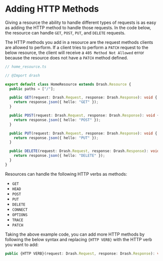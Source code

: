 # Adding HTTP Methods

Giving a resource the ability to handle different types of requests is as easy
as adding the HTTP method to handle those requests. In the code below, the
resource can handle `GET`, `POST`, `PUT`, and `DELETE` requests.

The HTTP methods you add in a resource are the request methods clients are
allowed to perform. If a client tries to perform a `PATCH` request to the below
resource, the client will receive a `405 Method Not Allowed` error because the
resource does not have a `PATCH` method defined.

```typescript
// home_resource.ts

// @Import drash

export default class HomeResource extends Drash.Resource {
  public paths = ["/"];

  public GET(request: Drash.Request, response: Drash.Response): void {
    return response.json({ hello: "GET" });
  }

  public POST(request: Drash.Request, response: Drash.Response): void {
    return response.json({ hello: "POST" });
  }

  public PUT(request: Drash.Request, response: Drash.Response): void {
    return response.json({ hello: "PUT" });
  }

  public DELETE(request: Drash.Request, response: Drash.Response): void {
    return response.json({ hello: "DELETE" });
  }
}
```

Resources can handle the following HTTP verbs as methods:

- `GET`
- `HEAD`
- `POST`
- `PUT`
- `DELETE`
- `CONNECT`
- `OPTIONS`
- `TRACE`
- `PATCH`

Taking the above example code, you can add more HTTP methods by following the
below syntax and replacing `{HTTP VERB}` with the HTTP verb you want to add:

```typescript
public {HTTP VERB}(request: Drash.Request, response: Drash.Response): void { ... }
```

